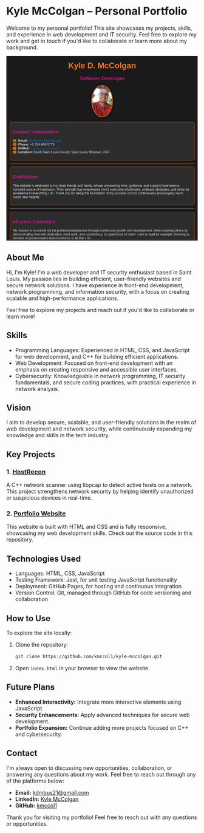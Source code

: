 # Kyle McColgan – Personal Portfolio

Welcome to my personal portfolio! This site showcases my projects, skills, and experience in web development and IT security. Feel free to explore my work and get in touch if you'd like to collaborate or learn more about my background.

![Portfolio Screenshot](./images/Screenshot_20241021_155359-1.png)

## About Me

Hi, I'm Kyle! I'm a web developer and IT security enthusiast based in Saint Louis. My passion lies in building efficient, user-friendly websites and secure network solutions. I have experience in front-end development, network programming, and information security, with a focus on creating scalable and high-performance applications.

Feel free to explore my projects and reach out if you'd like to collaborate or learn more!

## Skills
- Programming Languages: Experienced in HTML, CSS, and JavaScript for web development, and C++ for building efficient applications.
- Web Development: Focused on front-end development with an emphasis on creating responsive and accessible user interfaces.
- Cybersecurity: Knowledgeable in network programming, IT security fundamentals, and secure coding practices, with practical experience in network analysis.

## Vision
I aim to develop secure, scalable, and user-friendly solutions in the realm of web development and network security, while continuously expanding my knowledge and skills in the tech industry.

## Key Projects

### 1. [HostRecon](https://github.com/kmccol1/hostRecon)
A C++ network scanner using libpcap to detect active hosts on a network. This project strengthens network security by helping identify unauthorized or suspicious devices in real-time.

### 2. [Portfolio Website](https://kmccol1.github.io/kyle-mccolgan)
This website is built with HTML and CSS and is fully responsive, showcasing my web development skills. Check out the source code in this repository.

## Technologies Used

- Languages: HTML, CSS, JavaScript
- Testing Framework: Jest, for unit testing JavaScript functionality
- Deployment: GitHub Pages, for hosting and continuous integration
- Version Control: Git, managed through GitHub for code versioning and collaboration

## How to Use

To explore the site locally:
1. Clone the repository:
    ```bash
    git clone https://github.com/kmccol1/kyle-mccolgan.git
    ```
2. Open `index.html` in your browser to view the website.

## Future Plans
- **Enhanced Interactivity:** Integrate more interactive elements using JavaScript.
- **Security Enhancements:** Apply advanced techniques for secure web development.
- **Portfolio Expansion:** Continue adding more projects focused on C++ and cybersecurity.

## Contact
I'm always open to discussing new opportunities, collaboration, or answering any questions about my work. Feel free to reach out through any of the platforms below:

- **Email:** kdmbus21@gmail.com
- **LinkedIn:** [Kyle McColgan](https://www.linkedin.com/in/kylemccolgan/)
- **GitHub:** [kmccol1](https://github.com/kmccol1)

Thank you for visiting my portfolio! Feel free to reach out with any questions or opportunities.
